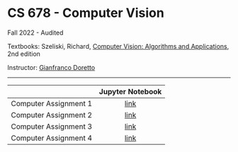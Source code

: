 # CS 678 - Computer Vision
Fall 2022 - Audited

Textbooks: Szeliski, Richard, [Computer Vision: Algorithms and Applications](https://szeliski.org/Book/), 2nd edition


Instructor: [Gianfranco Doretto](https://directory.statler.wvu.edu/faculty-staff-directory/gianfranco-doretto)

---

|  | Jupyter Notebook |
| :---:|:---:|
| Computer Assignment 1 | [link](./assignment1/CS678_Assignment_1.ipynb) |
| Computer Assignment 2 | [link](./assignment2/CS678_Assignment_2.ipynb) |
| Computer Assignment 3 | [link](./assignment3/CS678_Assignment_3.ipynb) |
| Computer Assignment 4 | [link](./assignment4/CS678_Assignment_4.ipynb) |
